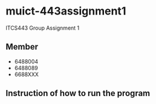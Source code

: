 # muict-443assignment1
ITCS443 Group Assignment 1
## Member
 - 6488004
 - 6488089
 - 6688XXX
## Instruction of how to run the program

